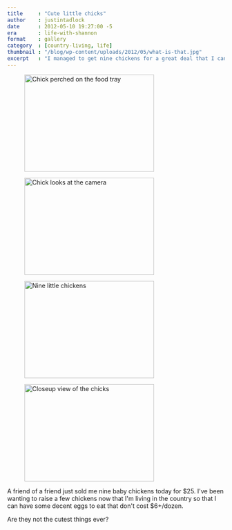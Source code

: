 ```yaml
---
title     : "Cute little chicks"
author    : justintadlock
date      : 2012-05-10 19:27:00 -5
era       : life-with-shannon
format    : gallery
category  : [country-living, life]
thumbnail : "/blog/wp-content/uploads/2012/05/what-is-that.jpg"
excerpt   : "I managed to get nine chickens for a great deal that I can raise."
---
```


<div class="gallery gallery-columns-2">
	<figure class="gallery-item">
		<a href="http://justintadlock.com/blog/wp-content/uploads/2012/05/king-of-the-world.jpg"><img width="300" height="225" src="http://justintadlock.com/blog/wp-content/uploads/2012/05/king-of-the-world-300x225.jpg" class="attachment-medium size-medium" alt="Chick perched on the food tray" srcset="http://justintadlock.com/blog/wp-content/uploads/2012/05/king-of-the-world-300x225.jpg 300w, http://justintadlock.com/blog/wp-content/uploads/2012/05/king-of-the-world-600x450.jpg 600w, http://justintadlock.com/blog/wp-content/uploads/2012/05/king-of-the-world.jpg 1200w" sizes="(max-width: 300px) 100vw, 300px"></a>
	</figure>
	<figure class="gallery-item">
		<a href="http://justintadlock.com/blog/wp-content/uploads/2012/05/what-is-that.jpg"><img width="300" height="225" src="http://justintadlock.com/blog/wp-content/uploads/2012/05/what-is-that-300x225.jpg" class="attachment-medium size-medium" alt="Chick looks at the camera" srcset="http://justintadlock.com/blog/wp-content/uploads/2012/05/what-is-that-300x225.jpg 300w, http://justintadlock.com/blog/wp-content/uploads/2012/05/what-is-that-600x450.jpg 600w, http://justintadlock.com/blog/wp-content/uploads/2012/05/what-is-that.jpg 1200w" sizes="(max-width: 300px) 100vw, 300px"></a>
	</figure>
	<figure class="gallery-item">
		<a href="http://justintadlock.com/blog/wp-content/uploads/2012/05/nine-chicks.jpg"><img width="300" height="225" src="http://justintadlock.com/blog/wp-content/uploads/2012/05/nine-chicks-300x225.jpg" class="attachment-medium size-medium" alt="Nine little chickens" srcset="http://justintadlock.com/blog/wp-content/uploads/2012/05/nine-chicks-300x225.jpg 300w, http://justintadlock.com/blog/wp-content/uploads/2012/05/nine-chicks-600x450.jpg 600w, http://justintadlock.com/blog/wp-content/uploads/2012/05/nine-chicks.jpg 1200w" sizes="(max-width: 300px) 100vw, 300px"></a>
	</figure>
	<figure class="gallery-item">
		<a href="http://justintadlock.com/blog/wp-content/uploads/2012/05/chicks-closeup.jpg"><img width="300" height="225" src="http://justintadlock.com/blog/wp-content/uploads/2012/05/chicks-closeup-300x225.jpg" class="attachment-medium size-medium" alt="Closeup view of the chicks" srcset="http://justintadlock.com/blog/wp-content/uploads/2012/05/chicks-closeup-300x225.jpg 300w, http://justintadlock.com/blog/wp-content/uploads/2012/05/chicks-closeup-600x450.jpg 600w, http://justintadlock.com/blog/wp-content/uploads/2012/05/chicks-closeup.jpg 1200w" sizes="(max-width: 300px) 100vw, 300px"></a>
	</figure>
</div>

A friend of a friend just sold me nine baby chickens today for $25.  I've been wanting to raise a few chickens now that I'm living in the country so that I can have some decent eggs to eat that don't cost $6+/dozen.

Are they not the cutest things ever?
